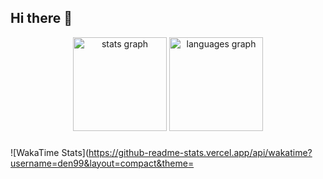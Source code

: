 ## Hi there 👋

<div align="center">
  <img src="https://github-readme-stats.vercel.app/api?username=Sokthearith&hide_title=false&hide_rank=false&show_icons=true&include_all_commits=true&count_private=true&disable_animations=false&theme=dracula&locale=en&hide_border=false&order=1" height="150" alt="stats graph"  />
  <img src="https://github-readme-stats.vercel.app/api/top-langs?username=Sokthearith&locale=en&hide_title=false&layout=compact&card_width=320&langs_count=5&theme=dracula&hide_border=false&order=2" height="150" alt="languages graph"  />
</div>

###
![WakaTime Stats](https://github-readme-stats.vercel.app/api/wakatime?username=den99&layout=compact&theme=
